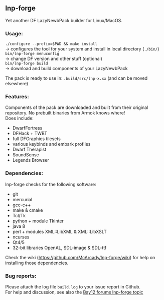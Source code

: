 ## lnp-forge
Yet another DF LazyNewbPack builder for Linux/MacOS.

### Usage:
`./configure --prefix=$PWD && make install`  
-> configures the tool for your system and install in local directory (`./bin/`)  
`bin/lnp-forge menuconfig`  
-> change DF version and other stuff (optional)  
`bin/lnp-forge build`  
-> download and build components of your LazyNewbPack  

The pack is ready to use in: `.build/src/lnp-x.xx` (and can be moved elsewhere)

### Features:
Components of the pack are downloaded and built from their original repository. No prebuilt binaries from Armok knows where!  
Does include:  
* DwarfFortress
* DFHack + TWBT
* full DFGraphics tilesets
* various keybinds and embark profiles
* Dwarf Therapist
* SoundSense
* Legends Browser

### Dependencies:
lnp-forge checks for the following software:
* git
* mercurial
* gcc-c++
* make & cmake
* Tcl/Tk
* python + module Tkinter
* java 8
* perl + modules XML::LibXML & XML::LibXSLT
* ncurses
* Qt4/5
* 32-bit libraries OpenAL, SDL-image & SDL-ttf
  
Check the wiki (<https://github.com/McArcady/lnp-forge/wiki>) for help on installing those dependencies.

### Bug reports:
Please attach the log file `build.log` to your issue report in Github.  
For help and discussion, see also the [Bay12 forums lnp-forge topic](http://www.bay12forums.com/smf/index.php?topic=157712)
